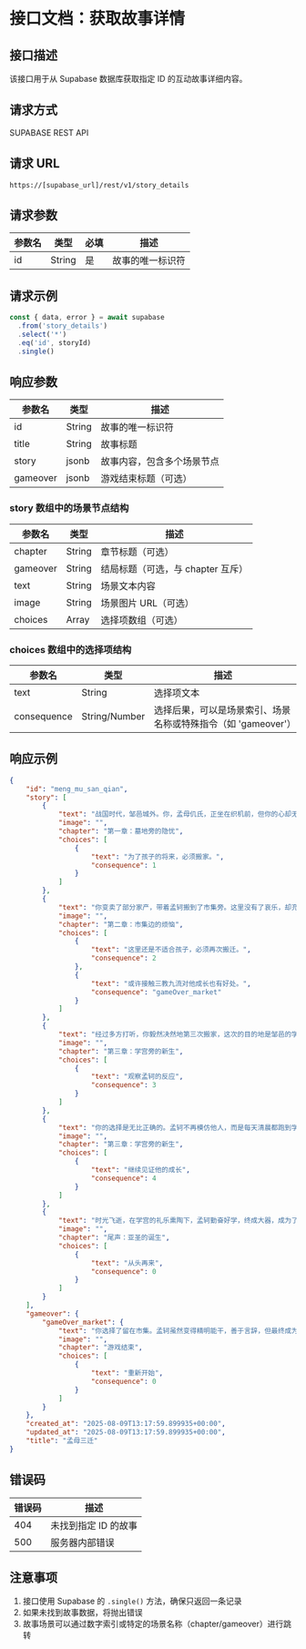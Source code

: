 # 接口文档：获取故事详情

## 接口描述
该接口用于从 Supabase 数据库获取指定 ID 的互动故事详细内容。

## 请求方式
SUPABASE REST API

## 请求 URL
```
https://[supabase_url]/rest/v1/story_details
```

## 请求参数

| 参数名 | 类型 | 必填 | 描述 |
| ------ | ---- | ---- | ---- |
| id | String | 是 | 故事的唯一标识符 |

## 请求示例
```javascript
const { data, error } = await supabase
  .from('story_details')
  .select('*')
  .eq('id', storyId)
  .single()
```

## 响应参数

| 参数名 | 类型 | 描述 |
| ------ | ---- | ---- |
| id | String | 故事的唯一标识符 |
| title | String | 故事标题 |
| story | jsonb | 故事内容，包含多个场景节点 |
| gameover | jsonb | 游戏结束标题（可选） |

### story 数组中的场景节点结构

| 参数名 | 类型 | 描述 |
| ------ | ---- | ---- |
| chapter | String | 章节标题（可选） |
| gameover | String | 结局标题（可选，与 chapter 互斥） |
| text | String | 场景文本内容 |
| image | String | 场景图片 URL（可选） |
| choices | Array | 选择项数组（可选） |

### choices 数组中的选择项结构

| 参数名 | 类型 | 描述 |
| ------ | ---- | ---- |
| text | String | 选择项文本 |
| consequence | String/Number | 选择后果，可以是场景索引、场景名称或特殊指令（如 'gameover'） |

## 响应示例

```json
{
    "id": "meng_mu_san_qian",
    "story": [
        {
            "text": "战国时代，邹邑城外。你，孟母仉氏，正坐在织机前，但你的心却无法平静。三岁的儿子孟轲，就在院前模仿着百步之外墓地里送葬的队伍，学着那些人捶胸顿足、哭号哀乐。他聪明过人，能惟妙惟肖地复刻所见的一切。但眼前的景象让你心忧如焚，这阴郁哀伤的环境，正在塑造他的童年。你喃喃自语：“此非吾所以居处子也。”",
            "image": "",
            "chapter": "第一章：墓地旁的隐忧",
            "choices": [
                {
                    "text": "为了孩子的将来，必须搬家。",
                    "consequence": 1
                }
            ]
        },
        {
            "text": "你变卖了部分家产，带着孟轲搬到了市集旁。这里没有了哀乐，却充满了喧嚣。孟轲很快又有了新的模仿对象。他学着小贩吆喝叫卖，模仿屠夫的手起刀落，眼神里多了几分市侩的精明，却少了孩童的纯真。这并不是你期望他成为的样子。你看着他，内心无比挣扎，这市井的铜臭气同样会侵蚀他纯良的心性。",
            "image": "",
            "chapter": "第二章：市集边的烦恼",
            "choices": [
                {
                    "text": "这里还是不适合孩子，必须再次搬迁。",
                    "consequence": 2
                },
                {
                    "text": "或许接触三教九流对他成长也有好处。",
                    "consequence": "gameOver_market"
                }
            ]
        },
        {
            "text": "经过多方打听，你毅然决然地第三次搬家，这次的目的地是邹邑的学宫附近。这里环境清幽，没有了墓地的悲戚和市井的嘈杂，取而代之的是朗朗的读书声和学子们彬彬有礼的揖让之声。你的心终于安定下来了。",
            "image": "",
            "chapter": "第三章：学宫旁的新生",
            "choices": [
                {
                    "text": "观察孟轲的反应",
                    "consequence": 3
                }
            ]
        },
        {
            "text": "你的选择是无比正确的。孟轲不再模仿他人，而是每天清晨都跑到学宫外，学着学子们的样子恭敬行礼，对那些竹简上的文字产生了浓厚的兴趣。他的眼神变得清澈，充满求知欲。你看到孔子的孙子，学宫里的夫子，也向孟轲投来了赞许的目光。你欣慰地笑了：“真可以居吾子矣。”",
            "image": "",
            "chapter": "第三章：学宫旁的新生",
            "choices": [
                {
                    "text": "继续见证他的成长",
                    "consequence": 4
                }
            ]
        },
        {
            "text": "时光飞逝，在学宫的礼乐熏陶下，孟轲勤奋好学，终成大器，成为了儒家学派的集大成者，被后世尊为“亚圣”。[1] 你的三次迁徙，不仅仅是为他寻找一个安身之所，更是为他构建了一个纯净的精神世界。你的远见与坚毅，成就了一代圣贤，也为后世留下了“孟母三迁”的千古佳话。 [1, 5, 6]",
            "image": "",
            "chapter": "尾声：亚圣的诞生",
            "choices": [
                {
                    "text": "从头再来",
                    "consequence": 0
                }
            ]
        }
    ],
    "gameover": {
        "gameOver_market": {
            "text": "你选择了留在市集。孟轲虽然变得精明能干，善于言辞，但最终成为了一名成功的商人，他身上的儒雅之气和圣贤之道却与他擦肩而过。环境塑造了人，你的选择决定了他的另一种人生。",
            "image": "",
            "chapter": "游戏结束",
            "choices": [
                {
                    "text": "重新开始",
                    "consequence": 0
                }
            ]
        }
    },
    "created_at": "2025-08-09T13:17:59.899935+00:00",
    "updated_at": "2025-08-09T13:17:59.899935+00:00",
    "title": "孟母三迁"
}    

```

## 错误码

| 错误码 | 描述 |
| ------ | ---- |
| 404 | 未找到指定 ID 的故事 |
| 500 | 服务器内部错误 |

## 注意事项
1. 接口使用 Supabase 的 `.single()` 方法，确保只返回一条记录
2. 如果未找到故事数据，将抛出错误
3. 故事场景可以通过数字索引或特定的场景名称（chapter/gameover）进行跳转
        